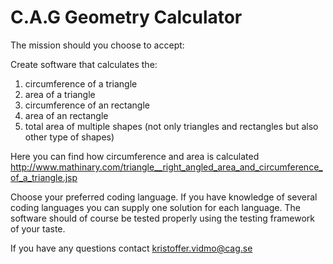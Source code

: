 # C.A.G Geometry Calculator

The mission should you choose to accept:

Create software that calculates the:

1. circumference of a triangle
2. area of a triangle
3. circumference of an rectangle
4. area of an rectangle
5. total area of multiple shapes (not only triangles and rectangles but also other type of shapes)

Here you can find how circumference and area is calculated
http://www.mathinary.com/triangle__right_angled_area_and_circumference_of_a_triangle.jsp

Choose your preferred coding language. If you have knowledge of several coding languages you
can supply one solution for each language.
The software should of course be tested properly using the testing framework of your taste.

If you have any questions contact kristoffer.vidmo@cag.se